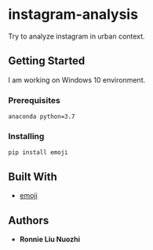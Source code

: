 # instagram-analysis

Try to analyze instagram in urban context.

## Getting Started

I am working on Windows 10 environment.

### Prerequisites

```
anaconda python=3.7
```

### Installing

```
pip install emoji
```


## Built With

* [emoji](https://github.com/carpedm20/emoji)

## Authors

* **Ronnie Liu Nuozhi** 